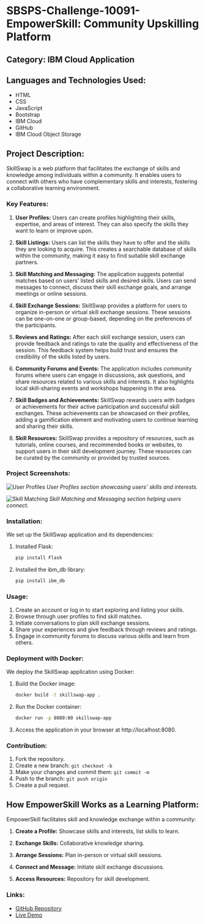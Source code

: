 ﻿# SBSPS-Challenge-10091-EmpowerSkill: Community Upskilling Platform

## Category: IBM Cloud Application

## Languages and Technologies Used:
- HTML
- CSS
- JavaScript
- Bootstrap
- IBM Cloud
- GitHub
- IBM Cloud Object Storage

## Project Description:

SkillSwap is a web platform that facilitates the exchange of skills and knowledge among individuals within a community. It enables users to connect with others who have complementary skills and interests, fostering a collaborative learning environment.

### Key Features:
1. **User Profiles:** Users can create profiles highlighting their skills, expertise, and areas of interest. They can also specify the skills they want to learn or improve upon.

2. **Skill Listings:** Users can list the skills they have to offer and the skills they are looking to acquire. This creates a searchable database of skills within the community, making it easy to find suitable skill exchange partners.

3. **Skill Matching and Messaging:** The application suggests potential matches based on users' listed skills and desired skills. Users can send messages to connect, discuss their skill exchange goals, and arrange meetings or online sessions.

4. **Skill Exchange Sessions:** SkillSwap provides a platform for users to organize in-person or virtual skill exchange sessions. These sessions can be one-on-one or group-based, depending on the preferences of the participants.

5. **Reviews and Ratings:** After each skill exchange session, users can provide feedback and ratings to rate the quality and effectiveness of the session. This feedback system helps build trust and ensures the credibility of the skills listed by users.

6. **Community Forums and Events:** The application includes community forums where users can engage in discussions, ask questions, and share resources related to various skills and interests. It also highlights local skill-sharing events and workshops happening in the area.

7. **Skill Badges and Achievements:** SkillSwap rewards users with badges or achievements for their active participation and successful skill exchanges. These achievements can be showcased on their profiles, adding a gamification element and motivating users to continue learning and sharing their skills.

8. **Skill Resources:** SkillSwap provides a repository of resources, such as tutorials, online courses, and recommended books or websites, to support users in their skill development journey. These resources can be curated by the community or provided by trusted sources.

### Project Screenshots:

![User Profiles](/images/user_profiles.png)
_User Profiles section showcasing users' skills and interests._

![Skill Matching](/images/skill_matching.png)
_Skill Matching and Messaging section helping users connect._

### Installation:

We set up the SkillSwap application and its dependencies:

1. Installed Flask:

   ```powershell
   pip install Flask
   
2. Installed the ibm_db library:

   ```powershell
   pip install ibm_db

### Usage:

1. Create an account or log in to start exploring and listing your skills.
2. Browse through user profiles to find skill matches.
3. Initiate conversations to plan skill exchange sessions.
4. Share your experiences and give feedback through reviews and ratings.
5. Engage in community forums to discuss various skills and learn from others.

### Deployment with Docker:

We deploy the SkillSwap application using Docker:

1. Build the Docker image:

    ```bash
   docker build -t skillswap-app .

3. Run the Docker container:
   
    ```bash
   docker run -p 8080:80 skillswap-app

5. Access the application in your browser at http://localhost:8080.

### Contribution:

1. Fork the repository.
2. Create a new branch: `git checkout -b`
3. Make your changes and commit them: `git commit -m`
4. Push to the branch: `git push origin`
5. Create a pull request.

## How EmpowerSkill Works as a Learning Platform:

EmpowerSkill facilitates skill and knowledge exchange within a community:

1. **Create a Profile:** Showcase skills and interests, list skills to learn.

2. **Exchange Skills:** Collaborative knowledge sharing.

3. **Arrange Sessions:** Plan in-person or virtual skill sessions.

4. **Connect and Message:** Initiate skill exchange discussions.

5. **Access Resources:** Repository for skill development.


### Links:

- [GitHub Repository](https://github.com/yourusername/empower-skill)
- [Live Demo](https://www.example.com/skillswap)


